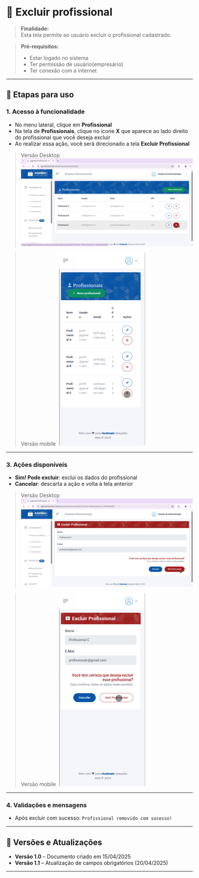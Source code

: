 # 📘 Excluir profissional

> **Finalidade:**  
> Esta tela permite ao usuário excluir o profissional cadastrado.

> **Pré-requisitos:**    
> - Estar logado no sistema  
> - Ter permissão de usuário(empresário) 
> - Ter conexão com a internet

---

## 🧭 Etapas para uso

### 1. Acesso à funcionalidade 
- No menu lateral, clique em **Profissional**
- Na tela de **Profissionais**, clique no ícone **X** que aparece ao lado direito do profissional que você deseja excluir
- Ao realizar essa ação, você será direcionado a tela **Excluir Profissional**

> Versão Desktop
![Alt text](img/Desktop/excluir_profissional_parte1.png)

> Versão mobile
![Alt text](img/Mobile/excluir_profissional_parte1.png)

---

### 3. Ações disponíveis 
- **Sim! Pode excluir**: exclui os dados do profissional 
- **Cancelar**: descarta a ação e volta à tela anterior  


> Versão Desktop
![Alt text](img/Desktop/excluir_profissional_parte2.png)

> Versão mobile
![Alt text](img/Mobile/excluir_profissional_parte2.png)

---

### 4. Validações e mensagens
- Após excluir com sucesso: `Profissional removido com sucesso!`  

---

## 🔄 Versões e Atualizações

- **Versão 1.0** – Documento criado em 15/04/2025
- **Versão 1.1** – Atualização de campos obrigatórios (20/04/2025)

---
